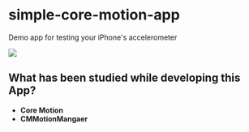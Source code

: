 # simple-core-motion-app
Demo app for testing your iPhone's accelerometer 

![](xyz.gif)

## What has been studied while developing this App?
* **Core Motion**
* **CMMotionMangaer**

